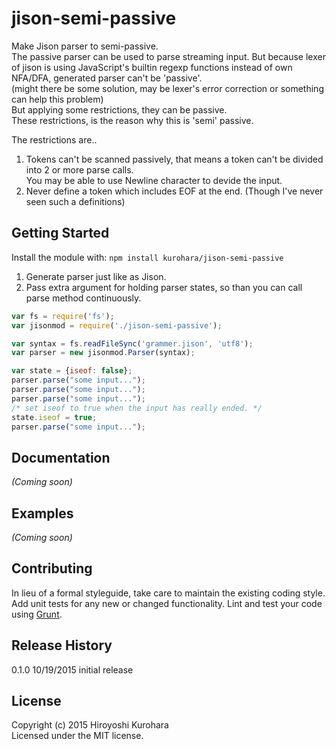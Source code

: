 # jison-semi-passive

Make Jison parser to semi-passive.  
The passive parser can be used to parse streaming input.
But because lexer of jison is using JavaScript's builtin regexp functions instead of own NFA/DFA, generated parser can't be 'passive'.  
(might there be some solution, may be lexer's error correction or something can help this problem)  
But applying some restrictions, they can be passive.  
These restrictions, is the reason why this is 'semi' passive.  

The restrictions are..

1. Tokens can't be scanned passively, that means a token can't be divided into 2 or more parse calls.  
   You may be able to use Newline character to devide the input.
2. Never define a token which includes EOF at the end.
(Though I've never seen such a definitions)

## Getting Started
Install the module with: `npm install kurohara/jison-semi-passive`

1. Generate parser just like as Jison.
2. Pass extra argument for holding parser states, so than you can call parse method continuously.

```javascript
var fs = require('fs');
var jisonmod = require('./jison-semi-passive');

var syntax = fs.readFileSync('grammer.jison', 'utf8');
var parser = new jisonmod.Parser(syntax);

var state = {iseof: false};
parser.parse("some input...");
parser.parse("some input...");
parser.parse("some input...");
/* set iseof to true when the input has really ended. */
state.iseof = true;
parser.parse("some input...");
```

## Documentation
_(Coming soon)_

## Examples
_(Coming soon)_

## Contributing
In lieu of a formal styleguide, take care to maintain the existing coding style. Add unit tests for any new or changed functionality. Lint and test your code using [Grunt](http://gruntjs.com/).

## Release History
0.1.0 10/19/2015 initial release

## License
Copyright (c) 2015 Hiroyoshi Kurohara  
Licensed under the MIT license.
